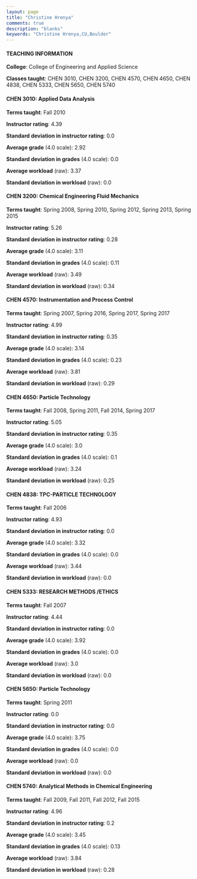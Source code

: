 ```yaml
---
layout: page
title: "Christine Hrenya" 
comments: true
description: "blanks"
keywords: "Christine Hrenya,CU,Boulder"
---
```

<head>
<script src="https://ajax.googleapis.com/ajax/libs/jquery/2.1.3/jquery.min.js"></script>
<script src="https://dl.dropboxusercontent.com/s/pc42nxpaw1ea4o9/highcharts.js?dl=0"></script>
<!-- <script src="../assets/js/highcharts.js"></script> -->
<style type="text/css">@font-face {
	font-family: "Bebas Neue";
	src: url(https://www.filehosting.org/file/details/544349/BebasNeue Regular.otf) format("opentype");
	}
	h1.Bebas { 
		font-family: "Bebas Neue", Verdana, Tahoma;
	}
</style>
</head>
	   
#### TEACHING INFORMATION

**College**: College of Engineering and Applied Science

**Classes taught**: CHEN 3010, CHEN 3200, CHEN 4570, CHEN 4650, CHEN 4838, CHEN 5333, CHEN 5650, CHEN 5740

#### CHEN 3010: Applied Data Analysis

**Terms taught**: Fall 2010

**Instructor rating**: 4.39

**Standard deviation in instructor rating**: 0.0

**Average grade** (4.0 scale): 2.92

**Standard deviation in grades** (4.0 scale): 0.0

**Average workload** (raw): 3.37

**Standard deviation in workload** (raw): 0.0

#### CHEN 3200: Chemical Engineering Fluid Mechanics

**Terms taught**: Spring 2008, Spring 2010, Spring 2012, Spring 2013, Spring 2015

**Instructor rating**: 5.26

**Standard deviation in instructor rating**: 0.28

**Average grade** (4.0 scale): 3.11

**Standard deviation in grades** (4.0 scale): 0.11

**Average workload** (raw): 3.49

**Standard deviation in workload** (raw): 0.34

#### CHEN 4570: Instrumentation and Process Control

**Terms taught**: Spring 2007, Spring 2016, Spring 2017, Spring 2017

**Instructor rating**: 4.99

**Standard deviation in instructor rating**: 0.35

**Average grade** (4.0 scale): 3.14

**Standard deviation in grades** (4.0 scale): 0.23

**Average workload** (raw): 3.81

**Standard deviation in workload** (raw): 0.29

#### CHEN 4650: Particle Technology

**Terms taught**: Fall 2008, Spring 2011, Fall 2014, Spring 2017

**Instructor rating**: 5.05

**Standard deviation in instructor rating**: 0.35

**Average grade** (4.0 scale): 3.0

**Standard deviation in grades** (4.0 scale): 0.1

**Average workload** (raw): 3.24

**Standard deviation in workload** (raw): 0.25

#### CHEN 4838: TPC-PARTICLE TECHNOLOGY

**Terms taught**: Fall 2006

**Instructor rating**: 4.93

**Standard deviation in instructor rating**: 0.0

**Average grade** (4.0 scale): 3.32

**Standard deviation in grades** (4.0 scale): 0.0

**Average workload** (raw): 3.44

**Standard deviation in workload** (raw): 0.0

#### CHEN 5333: RESEARCH METHODS /ETHICS

**Terms taught**: Fall 2007

**Instructor rating**: 4.44

**Standard deviation in instructor rating**: 0.0

**Average grade** (4.0 scale): 3.92

**Standard deviation in grades** (4.0 scale): 0.0

**Average workload** (raw): 3.0

**Standard deviation in workload** (raw): 0.0

#### CHEN 5650: Particle Technology

**Terms taught**: Spring 2011

**Instructor rating**: 0.0

**Standard deviation in instructor rating**: 0.0

**Average grade** (4.0 scale): 3.75

**Standard deviation in grades** (4.0 scale): 0.0

**Average workload** (raw): 0.0

**Standard deviation in workload** (raw): 0.0

#### CHEN 5740: Analytical Methods in Chemical Engineering

**Terms taught**: Fall 2009, Fall 2011, Fall 2012, Fall 2015

**Instructor rating**: 4.96

**Standard deviation in instructor rating**: 0.2

**Average grade** (4.0 scale): 3.45

**Standard deviation in grades** (4.0 scale): 0.13

**Average workload** (raw): 3.84

**Standard deviation in workload** (raw): 0.28

